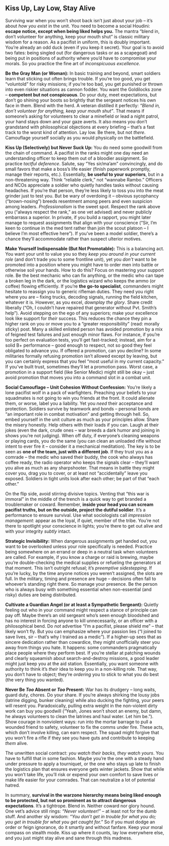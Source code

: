 ## Kiss Up, Lay Low, Stay Alive

Surviving war when you won’t shoot back isn’t just about your job – it’s about *how you exist* in the unit. You need to become a social Houdini: **escape notice, except when being liked helps you.** The mantra “blend in, don’t volunteer for anything, keep your mouth shut” is classic military wisdom for a reason. As a pacifist in uniform, this is doubly important. You’re already an odd duck (even if you keep it secret). Your goal is to avoid two fates: being singled out (for dangerous tasks or as a scapegoat) and being put in positions of authority where you’d have to compromise your morals. So you practice the fine art of *inconspicuous excellence*.

**Be the Gray Man (or Woman):** In basic training and beyond, smart soldiers learn that sticking out often brings trouble. If you’re too good, you get “voluntold” for risky missions; if you’re too bad, you get punished or thrown into even riskier situations as cannon fodder. You want the Goldilocks zone – **competent but not conspicuous**. Do your duty, meet expectations, but don’t go shining your boots so brightly that the sergeant notices his own face in them. Blend with the herd. A veteran distilled it perfectly: *“Blend in, don’t volunteer for anything, keep your mouth shut”*. That means if someone’s asking for volunteers to clear a minefield or lead a night patrol, your hand stays down and your gaze averts. It also means you don’t grandstand with philosophical objections at every briefing – that’s a fast track to the worst kind of attention. Lay low. Be there, but not *there*. Camouflage yourself socially as you would physically on the battlefield.

**Kiss Up (Selectively) but Never Suck Up:** You do need some goodwill from the chain of command. A pacifist in the ranks might one day need an understanding officer to keep them out of a bloodier assignment. So practice *tactful deference*. Salute, say “Yes sir/ma’am” convincingly, and do small favors that make a boss’s life easier (finish paperwork promptly, manage their reports, etc.). Essentially, **be useful to your superiors**, but in a non-threatening way. Think “reliable clerk,” not “wannabe Rambo.” Officers and NCOs appreciate a soldier who quietly handles tasks without causing headaches. If you’re that person, they’re less likely to toss you into the meat grinder just to test you. But be wary of overdoing it – obvious sycophancy (“brown-nosing”) breeds resentment among peers and even suspicion among leaders. *Professionalism* is the sweet spot. Respect the rank above you (“always respect the rank,” as one vet advised) and never publicly embarrass a superior. In private, if you build a rapport, you might later manage to request assignments that align with your conscience (“Sir, I’m keen to continue in the med tent rather than join the scout platoon – I believe I’m most effective here”). If you’ve been a model soldier, there’s a chance they’ll accommodate rather than suspect ulterior motives.

**Make Yourself Indispensable (But Not Promotable):** This is a balancing act. You want your unit to value you so they *keep you around in your current role* (and don’t trade you to some frontline unit), yet you *don’t* want to be promoted into a position where you might have to order men into battle or otherwise soil your hands. How to do this? Focus on mastering your support role. Be the best mechanic who can fix anything, or the medic who can tape a broken leg in the dark, or the logistics wizard who keeps the ammo (or coffee) flowing efficiently. If you’re **the go-to specialist**, commanders might hesitate to reassign you to generic rifleman duties. They need you right where you are – fixing trucks, decoding signals, running the field kitchen, whatever it is. However, as you excel, *downplay the glory*. Share credit liberally (“Oh, I couldn’t have repaired that generator without Pvt. Smith’s help”). Avoid stepping on the ego of any superiors; make your excellence look like support for *their* success. This reduces the chance they pin a higher rank on you or move you to a “greater responsibility” (read: morally sticky) post. Many a skilled enlisted person has avoided promotion by a mix of feigned test failures and just enough minor flaws. For instance, if you’re too perfect on evaluation tests, you’ll get fast-tracked; instead, aim for a solid B+ performance – good enough to respect, not so good they feel obligated to advance you. If offered a promotion, can you decline? In some militaries formally refusing promotion isn’t allowed except by leaving, but you can certainly express that you feel “most useful in my current capacity.” If you’ve built trust, sometimes they’ll let a promotion pass. Worst case, a promotion in a support field (like Senior Medic) might still be okay – just avoid promotion that moves you into a command slot in a combat unit.

**Social Camouflage – Unit Cohesion Without Confession:** You’re likely a lone pacifist wolf in a pack of warfighters. Preaching your beliefs to your squadmates is not going to win you friends at the front. It could alienate them, or worse, label you a liability. Yet you *need* their acceptance and protection. Soldiers survive by teamwork and bonds – personal bonds are “an important role in combat motivation” and getting through hell. So, embed yourself in the unit culture as much as your principles allow. Share the misery honestly. Help others with their loads if you can. Laugh at their jokes (even the dark, crude ones – war breeds a dark humor and joining in shows you’re not judging). When off duty, if everyone’s cleaning weapons or playing cards, you do the same (you can clean an unloaded rifle without intent to ever fire it – consider it a mechanical meditation). The key is to be seen as **one of the team, just with a different job**. If they trust you as a comrade – the medic who saved their buddy, the cook who always has coffee ready, the radio operator who keeps the signals clear – they’ll want you alive as much as any sharpshooter. That means in battle they might cover you, drag you to cover, or at least not “accidentally” leave you exposed. Soldiers in tight units look after each other; be part of that “each other.”

On the flip side, avoid stirring divisive topics. Venting that “this war is immoral” in the middle of the trench is a quick way to get branded a troublemaker or coward. Remember, **inside your head you can scream pacifist truths, but on the outside, project the dutiful soldier**. It’s a performance to ensure survival. Use what sociologists call *impression management*: appear as the loyal, if quiet, member of the tribe. You’re not there to spotlight your conscience in lights; you’re there to get out alive and with your integrity *subtly* intact.

**Strategic Invisibility:** When dangerous assignments get handed out, you want to be overlooked unless your role specifically is needed. Practice being somewhere on an errand or deep in a neutral task when volunteers are called. For example, if you know a charge or raid is brewing, maybe you’re double-checking the medical supplies or refueling the generators at that moment. This isn’t outright refusal; it’s *preemptive sidestepping*. If you’re lucky, by the time anyone notices you weren’t assigned, the slots are full. In the military, timing and presence are huge – decisions often fall to whoever’s standing right there. So manage your presence. Be the person who is always busy with something essential when non-essential (and risky) duties are being distributed.

**Cultivate a Guardian Angel (or at least a Sympathetic Sergeant):** Quietly feeling out who in your command might respect a stance of principle can pay off. Maybe there’s an old sergeant who’s seen enough bloodshed and has no interest in forcing anyone to kill unnecessarily, or an officer with a philosophical bend. Do *not* advertise “I’m a pacifist, please shield me” – that likely won’t fly. But you can emphasize where your passion lies (“I joined to save lives, sir – that’s why I trained as a medic”). If a higher-up sees that as sincere dedication rather than cowardice, they might unofficially steer you away from things you hate. It happens: some commanders pragmatically place people where they perform best. If you’re stellar at patching wounds and clearly squeamish about search-and-destroy missions, a good leader might just keep you at the aid station. Essentially, you want someone with authority to think it’s *their* idea to keep you in a non-killing role. That way, you don’t have to object; they’re *ordering* you to stick to what you do best (the very thing you wanted).

**Never Be *Too* Absent or *Too* Present:** War has its drudgery – long waits, guard duty, chores. Do your share. If you’re always shirking the lousy jobs (latrine digging, bunker cleaning) while also ducking the fighting, your peers will resent you. Paradoxically, pulling extra weight in the non-violent dirty work can buy you goodwill (“Yeah, Jones won’t shoot an enemy, but damn, he always volunteers to clean the latrines and haul water. Let him be.”). Show courage in nonviolent ways: run into the mortar barrage to pull a wounded friend to safety, volunteer to fix the comms under fire. These acts, which don’t involve killing, can earn respect. The squad might forgive that you won’t fire a rifle if they see you have guts and contribute to keeping *them* alive.

The unwritten social contract: *you watch their backs, they watch yours*. You have to fulfill that in some fashion. Maybe you’re the one with a steady hand under pressure to apply a tourniquet, or the one who stays up late to finish the logistics plan that ensures everyone gets winter jackets. Show that while you won’t take life, you’ll risk or expend your own comfort to save lives or make life easier for your comrades. That can neutralize a lot of potential hatred.

In summary, **survival in the warzone hierarchy means being liked enough to be protected, but not so prominent as to attract dangerous expectations**. It’s a tightrope. Blend in. Neither coward nor glory hound. One vet’s advice still rings: *“Never volunteer!”* – at least not for the dumb stuff. And another sly wisdom: *“You don’t get in trouble for what you do; you get in trouble for what you get caught for.”* So if you must dodge an order or feign ignorance, do it smartly and without fanfare. Keep your moral compass on stealth mode. Kiss up where it counts, lay low everywhere else, and you just might stay alive and sane through this madness.
